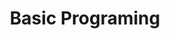 ---
title: "Basic Programing"
description: "Baca Tutorial dasar-dasar pemprograman menggunakan C,C++,C#,Javascript, dan masih banyak lagi."
icon: "code-xml"
---